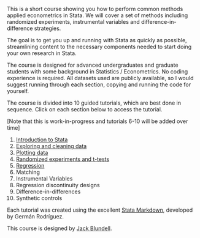 This is a short course showing you how to perform common methods applied econometrics in Stata. We will cover a set of methods including randomized experiments, instrumental variables and difference-in-difference strategies. 

The goal is to get you up and running with Stata as quickly as possible, streamlining content to the necessary components needed to start doing your own research in Stata.

The course is designed for advanced undergraduates and graduate students with some background in Statistics / Econometrics. No coding experience is required. All datasets used are publicly available, so I would suggest running through each section, copying and running the code for yourself.

The course is divided into 10 guided tutorials, which are best done in sequence. Click on each section below to access the tutorial.

[Note that this is work-in-progress and tutorials 6-10 will be added over time]

1. [Introduction to Stata](docs/part1/part1.html)
2. [Exploring and cleaning data](docs/part2/part2.html)
3. [Plotting data](docs/part3/part3.html)
4. [Randomized experiments and t-tests](docs/part4/part4.html)
5. [Regression](docs/part5/part5.html)
6. Matching
7. Instrumental Variables
8. Regression discontinuity designs
9. Difference-in-differences
10. Synthetic controls

Each tutorial was created using the excellent [Stata Markdown](https://data.princeton.edu/stata/markdown), developed by Germán Rodríguez.

This course is designed by [Jack Blundell](https://www.stanford.edu/~jackblun).
